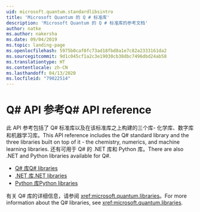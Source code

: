 ```yaml
---
uid: microsoft.quantum.standardlibsintro
title: 'Microsoft Quantum 的 Q # 标准库'
description: 'Microsoft Quantum 的 Q # 标准库的参考文档'
author: natke
ms.author: nakersha
ms.date: 09/04/2019
ms.topic: landing-page
ms.openlocfilehash: 5975b0caf0fc73ad18fbd8a1e7c82a2333161da2
ms.sourcegitcommit: 9d1c045cf1a2c3e19030cb38dbc7496dbd24ab58
ms.translationtype: HT
ms.contentlocale: zh-CN
ms.lasthandoff: 04/13/2020
ms.locfileid: "79022514"
---
```

# <a name="q-api-reference"></a><span data-ttu-id="3f5dc-103">Q# API 参考</span><span class="sxs-lookup"><span data-stu-id="3f5dc-103">Q# API reference</span></span> #

<span data-ttu-id="3f5dc-104">此 API 参考包括了 Q# 标准库以及在该标准库之上构建的三个库- 化学库、数字库和机器学习库。</span><span class="sxs-lookup"><span data-stu-id="3f5dc-104">This API reference includes the Q# standard library and the three libraries built on top of it - the chemistry, numerics, and machine learning libraries.</span></span> <span data-ttu-id="3f5dc-105">还有可用于 Q# 的 .NET 库和 Python 库。</span><span class="sxs-lookup"><span data-stu-id="3f5dc-105">There are also .NET and Python libraries available for Q#.</span></span>

- [<span data-ttu-id="3f5dc-106">Q# 库</span><span class="sxs-lookup"><span data-stu-id="3f5dc-106">Q# libraries</span></span>](xref:microsoft.quantum.qsharplibintro)
- [<span data-ttu-id="3f5dc-107">.NET 库</span><span class="sxs-lookup"><span data-stu-id="3f5dc-107">.NET libraries</span></span>](xref:microsoft.quantum.dotnetlibsintro)
- [<span data-ttu-id="3f5dc-108">Python 库</span><span class="sxs-lookup"><span data-stu-id="3f5dc-108">Python libraries</span></span>](https://docs.microsoft.com/python/qsharp)

<span data-ttu-id="3f5dc-109">有关 Q# 库的详细信息，请参阅 <xref:microsoft.quantum.libraries>。</span><span class="sxs-lookup"><span data-stu-id="3f5dc-109">For more information about the Q# libraries, see <xref:microsoft.quantum.libraries>.</span></span>
